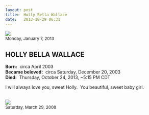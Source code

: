 ```yaml
---
layout: post
title:  Holly Bella Wallace
date:   2013-10-29 06:31
---
```


[![](2013-01-07%2016.07.55_m3.small.jpg)](2013-01-07%2016.07.55_m3.jpg)<!--_-->  
<span style="font-size: small;">Monday, January 7, 2013</span>

## HOLLY BELLA WALLACE

**Born:**  circa April 2003  
**Became beloved:**  circa Saturday, December 20, 2003  
**Died:**  Thursday, October 24, 2013, ~5:15 PM CDT

I will always love you, sweet Holly.  You beautiful, sweet baby girl.

   
[![](00008.small.jpg)](00008.jpg)  
<span style="font-size: small;">Saturday, March 29, 2008</span>
